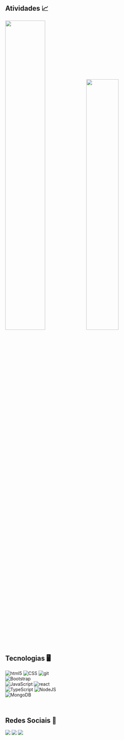 ## Atividades 📈
<div>
  <img width="50%" src="https://github-readme-stats.vercel.app/api?username=Kaue-Dev&show_icons=true&theme=react&hide_border=true"/> 
  <img width="45%" src="https://github-readme-stats.vercel.app/api/top-langs/?username=Kaue-Dev&layout=compact&theme=react&hide_border=true"/>
  <br>
</div>

<br>

## Tecnologias 🖥️
![html5](https://img.shields.io/badge/HTML5-E34F26?style=for-the-badge&logo=html5&logoColor=white)
![CSS](https://img.shields.io/badge/CSS-E34F26?&style=for-the-badge&logo=css3&logoColor=white)
![git](https://img.shields.io/badge/Git-E34F26?style=for-the-badge&logo=git&logoColor=white)
<br>
![Bootstrap](https://img.shields.io/badge/Bootstrap-563D7C?style=for-the-badge&logo=bootstrap&logoColor=white)
<br>
![JavaScript](https://img.shields.io/badge/JavaScript-20232A?style=for-the-badge&logo=javascript&logoColor=F7DF1E)
![react](https://img.shields.io/badge/React-20232A?style=for-the-badge&logo=react&logoColor=61DAFB)
<br>
![TypeScript](https://img.shields.io/badge/TypeScript-007ACC?style=for-the-badge&logo=typescript&logoColor=white)
![NodeJS](https://img.shields.io/badge/Node.js-007ACC?style=for-the-badge&logo=node.js&logoColor=white)
<br>
![MongoDB](https://img.shields.io/badge/MongoDB-00684A?style=for-the-badge&logo=mongodb&logoColor=white)

<br>
 
## Redes Sociais 📱
<div>
  <a href="https://instagram.com/kauesim" target="blank"><img src="https://img.shields.io/badge/-Instagram-20232A?style=for-the-badge&logo=instagram&logoColor=white"></a> 
  <a href="https://www.linkedin.com/in/kauepadilha/" target="blank"><img src="https://img.shields.io/badge/-LinkedIn-20232A?style=for-the-badge&logo=linkedin&logoColor=white"></a> 
  <a href="https://steamcommunity.com/id/s1mpley11/" target="blank"><img src="https://img.shields.io/badge/Steam-20232A?style=for-the-badge&logo=steam&logoColor=white"></a>
</div>
